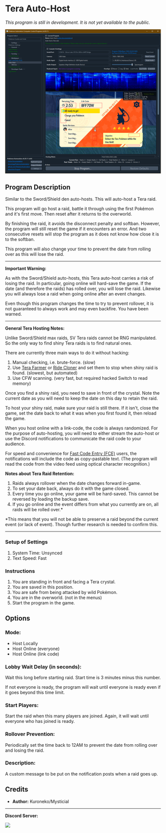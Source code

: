 # Tera Auto-Host

*This program is still in development. It is not yet available to the public.*

<img src="images/AutoHost-0.png">

## Program Description

Similar to the Sword/Shield den auto-hosts. This will auto-host a Tera raid.

This program will go host a raid, battle it through using the first Pokémon and it's first move. Then reset after it returns to the overworld.

By finishing the raid, it avoids the disconnect penalty and softban. However, the program will still reset the game if it encounters an error. And two consecutive resets will stop the program as it does not know how close it is to the softban.

This program will also change your time to prevent the date from rolling over as this will lose the raid.

---

**Important Warning:**

As with the Sword/Shield auto-hosts, this Tera auto-host carries a risk of losing the raid. In particular, going online will hard-save the game. If the date (and therefore the raids) has rolled over, you will lose the raid. Likewise you will always lose a raid when going online after an event changes.

Even though this program changes the time to try to prevent rollover, it is not guaranteed to always work and may even backfire. You have been warned.

---

**General Tera Hosting Notes:**

Unlike Sword/Shield max raids, SV Tera raids cannot be RNG manipulated. So the only way to find shiny Tera raids is to find natural ones.

There are currently three main ways to do it without hacking:

1. Manual checking, i.e. brute-force. (slow)
2. Use [Tera Farmer](TeraSelfFarmer.md) or [Ride Cloner](RideCloner-101.md) and set them to stop when shiny raid is found. (slowest, but automated)
3. Use CFW scanning. (very fast, but required hacked Switch to read memory)

Once you find a shiny raid, you need to save in front of the crystal. Note the current date as you will need to keep the date on this day to retain the raid.

To host your shiny raid, make sure your raid is still there. If it isn't, close the game, set the date back to what it was when you first found it, then reload the game.

When you host online with a link-code, the code is always randomized. For the purpose of auto-hosting, you will need to either stream the auto-host or use the Discord notifications to communicate the raid code to your audience.

For speed and convenience for [Fast Code Entry (FCE)](FastCodeEntry.md) users, the notifications will include the code as copy-pastable text. (The program will read the code from the video feed using optical character recognition.)


**Notes about Tera Raid Retention:**

1. Raids always rollover when the date changes forward in-game.
2. To set your date back, always do it with the game closed.
3. Every time you go online, your game will be hard-saved. This cannot be reversed by loading the backup save.
4. If you go online and the event differs from what you currently are on, all raids will be rolled over.*

*This means that you will not be able to preserve a raid beyond the current event (or lack of event). Though further research is needed to confirm this.



---

### Setup of Settings

1. System Time: Unsynced
2. Text Speed: Fast

### Instructions

1. You are standing in front and facing a Tera crystal.
2. You are saved in this position.
3. You are safe from being attacked by wild Pokémon.
4. You are in the overworld. (not in the menus)
5. Start the program in the game.


## Options

### Mode:

- Host Locally
- Host Online (everyone)
- Host Online (link code)

### Lobby Wait Delay (in seconds):

Wait this long before starting raid. Start time is 3 minutes minus this number.

If not everyone is ready, the program will wait until everyone is ready even if it goes beyond this time limit.


### Start Players:

Start the raid when this many players are joined. Again, it will wait until everyone who has joined is ready.


### Rollover Prevention:

Periodically set the time back to 12AM to prevent the date from rolling over and losing the raid.


### Description:

A custom message to be put on the notification posts when a raid goes up.


## Credits

- **Author:** Kuroneko/Mysticial

<hr>

**Discord Server:** 

[<img src="https://canary.discordapp.com/api/guilds/695809740428673034/widget.png?style=banner2">](https://discord.gg/cQ4gWxN)








